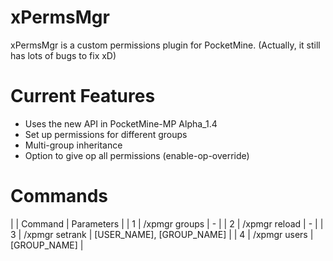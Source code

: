 xPermsMgr
=========

xPermsMgr is a custom permissions plugin for PocketMine. (Actually, it still has lots of bugs to fix xD)

Current Features
================

- Uses the new API in PocketMine-MP Alpha_1.4
- Set up permissions for different groups
- Multi-group inheritance
- Option to give op all permissions (enable-op-override)


Commands
========

|   | Command | Parameters |
| 1 | /xpmgr groups | - |
| 2 | /xpmgr reload | - |
| 3 | /xpmgr setrank | [USER_NAME], [GROUP_NAME] |
| 4 | /xpmgr users | [GROUP_NAME] |
